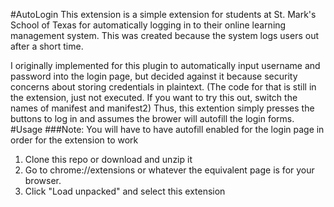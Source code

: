 #AutoLogin
This extension is a simple extension for students at St. Mark's School of Texas for automatically logging in to their online learning management system. This was created because the system logs users out after a short time. 

I originally implemented for this plugin to automatically input username and password into the login page, but decided against it because security concerns about storing credentials in plaintext. (The code for that is still in the extension, just not executed. If you want to try this out, switch the names of manifest and manifest2) Thus, this extention simply presses the buttons to log in and assumes the brower will autofill the login forms.
#Usage
###Note: You will have to have autofill enabled for the login page in order for the extension to work
1. Clone this repo or download and unzip it
2. Go to chrome://extensions or whatever the equivalent page is for your browser.
3. Click "Load unpacked" and select this extension